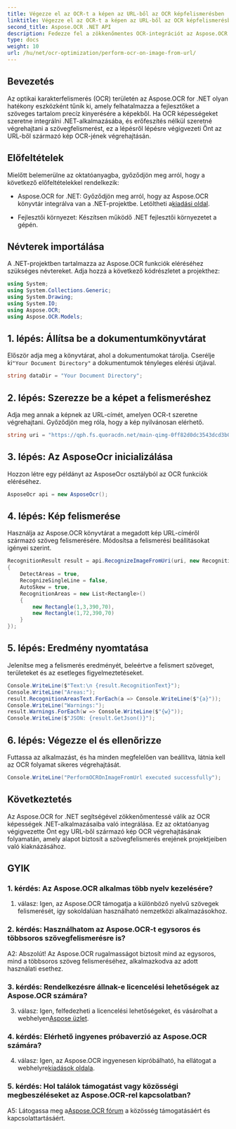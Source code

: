 ```yaml
---
title: Végezze el az OCR-t a képen az URL-ből az OCR képfelismerésben
linktitle: Végezze el az OCR-t a képen az URL-ből az OCR képfelismerésben
second_title: Aspose.OCR .NET API
description: Fedezze fel a zökkenőmentes OCR-integrációt az Aspose.OCR for .NET segítségével. Szöveg felismerése képekből precízen.
type: docs
weight: 10
url: /hu/net/ocr-optimization/perform-ocr-on-image-from-url/
---
```

## Bevezetés

Az optikai karakterfelismerés (OCR) területén az Aspose.OCR for .NET olyan hatékony eszközként tűnik ki, amely felhatalmazza a fejlesztőket a szöveges tartalom precíz kinyerésére a képekből. Ha OCR képességeket szeretne integrálni .NET-alkalmazásába, és erőfeszítés nélkül szeretné végrehajtani a szövegfelismerést, ez a lépésről lépésre végigvezeti Önt az URL-ből származó kép OCR-jének végrehajtásán.

## Előfeltételek

Mielőtt belemerülne az oktatóanyagba, győződjön meg arról, hogy a következő előfeltételekkel rendelkezik:

-  Aspose.OCR for .NET: Győződjön meg arról, hogy az Aspose.OCR könyvtár integrálva van a .NET-projektbe. Letöltheti a[kiadási oldal](https://releases.aspose.com/ocr/net/).

- Fejlesztői környezet: Készítsen működő .NET fejlesztői környezetet a gépén.

## Névterek importálása

A .NET-projektben tartalmazza az Aspose.OCR funkciók eléréséhez szükséges névtereket. Adja hozzá a következő kódrészletet a projekthez:

```csharp
using System;
using System.Collections.Generic;
using System.Drawing;
using System.IO;
using Aspose.OCR;
using Aspose.OCR.Models;
```

## 1. lépés: Állítsa be a dokumentumkönyvtárat

 Először adja meg a könyvtárat, ahol a dokumentumokat tárolja. Cserélje ki`"Your Document Directory"` a dokumentumok tényleges elérési útjával.

```csharp
string dataDir = "Your Document Directory";
```

## 2. lépés: Szerezze be a képet a felismeréshez

Adja meg annak a képnek az URL-címét, amelyen OCR-t szeretne végrehajtani. Győződjön meg róla, hogy a kép nyilvánosan elérhető.

```csharp
string uri = "https://qph.fs.quoracdn.net/main-qimg-0ff82d0dc3543dcd3b06028f5476c2e4";
```

## 3. lépés: Az AsposeOcr inicializálása

Hozzon létre egy példányt az AsposeOcr osztályból az OCR funkciók eléréséhez.

```csharp
AsposeOcr api = new AsposeOcr();
```

## 4. lépés: Kép felismerése

Használja az Aspose.OCR könyvtárat a megadott kép URL-címéről származó szöveg felismerésére. Módosítsa a felismerési beállításokat igényei szerint.

```csharp
RecognitionResult result = api.RecognizeImageFromUri(uri, new RecognitionSettings
{
    DetectAreas = true,
    RecognizeSingleLine = false,
    AutoSkew = true,
    RecognitionAreas = new List<Rectangle>()
    {
        new Rectangle(1,3,390,70),
        new Rectangle(1,72,390,70)
    }
});
```

## 5. lépés: Eredmény nyomtatása

Jelenítse meg a felismerés eredményét, beleértve a felismert szöveget, területeket és az esetleges figyelmeztetéseket.

```csharp
Console.WriteLine($"Text:\n {result.RecognitionText}");
Console.WriteLine("Areas:");
result.RecognitionAreasText.ForEach(a => Console.WriteLine($"{a}"));
Console.WriteLine("Warnings:");
result.Warnings.ForEach(w => Console.WriteLine($"{w}"));
Console.WriteLine($"JSON: {result.GetJson()}");
```

## 6. lépés: Végezze el és ellenőrizze

Futtassa az alkalmazást, és ha minden megfelelően van beállítva, látnia kell az OCR folyamat sikeres végrehajtását.

```csharp
Console.WriteLine("PerformOCROnImageFromUrl executed successfully");
```

## Következtetés

Az Aspose.OCR for .NET segítségével zökkenőmentessé válik az OCR képességek .NET-alkalmazásaiba való integrálása. Ez az oktatóanyag végigvezette Önt egy URL-ből származó kép OCR végrehajtásának folyamatán, amely alapot biztosít a szövegfelismerés erejének projektjeiben való kiaknázásához.

## GYIK

### 1. kérdés: Az Aspose.OCR alkalmas több nyelv kezelésére?

1. válasz: Igen, az Aspose.OCR támogatja a különböző nyelvű szövegek felismerését, így sokoldalúan használható nemzetközi alkalmazásokhoz.

### 2. kérdés: Használhatom az Aspose.OCR-t egysoros és többsoros szövegfelismerésre is?

A2: Abszolút! Az Aspose.OCR rugalmasságot biztosít mind az egysoros, mind a többsoros szöveg felismeréséhez, alkalmazkodva az adott használati esethez.

### 3. kérdés: Rendelkezésre állnak-e licencelési lehetőségek az Aspose.OCR számára?

 3. válasz: Igen, felfedezheti a licencelési lehetőségeket, és vásárolhat a webhelyen[Aspose üzlet](https://purchase.aspose.com/buy).

### 4. kérdés: Elérhető ingyenes próbaverzió az Aspose.OCR számára?

 4. válasz: Igen, az Aspose.OCR ingyenesen kipróbálható, ha ellátogat a webhelyre[kiadások oldala](https://releases.aspose.com/).

### 5. kérdés: Hol találok támogatást vagy közösségi megbeszéléseket az Aspose.OCR-rel kapcsolatban?

 A5: Látogassa meg a[Aspose.OCR fórum](https://forum.aspose.com/c/ocr/16) a közösség támogatásáért és kapcsolattartásáért.